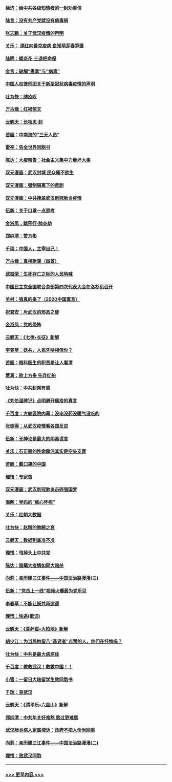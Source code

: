 #### [徐济：给中共各级知情者的一封劝善信](../pages/nsc993/n11868561.md?t=02151456) 
#### [陆言：没有共产党就没有病毒祸](../pages/nsc993/n11868232.md?t=02151456) 
#### [张志鹏：关于武汉疫情的声明](../pages/nsc993/n11867182.md?t=02151456) 
#### [关乐： 漂红向善克疫病 良知萌芽春笋蓬](../pages/nsc993/n11865710.md?t=02151456) 
#### [陆明：蝶恋花‧三退把命保](../pages/nsc993/n11865673.md?t=02151456) 
#### [金言：破解“蛊毒”与“病毒”](../pages/nsc993/n11864103.md?t=02151456) 
#### [中国人权律师团关于新型冠状病毒疫情的声明](../pages/nsc993/n11864249.md?t=02151456) 
#### [吐为快：肺疫叹](../pages/nsc993/n11864027.md?t=02151456) 
#### [万古缘：红祸惊天](../pages/nsc993/n11864079.md?t=02151456) 
#### [云鹤天：长相思‧封](../pages/nsc993/n11864006.md?t=02151456) 
#### [苦胆：中南海的“三无人员”](../pages/nsc993/n11862997.md?t=02151456) 
#### [雷亭：告全世界同胞书](../pages/nsc993/n11862572.md?t=02151456) 
#### [陈达：大疫昭告：社会主义集中力量坏大事](../pages/nsc993/n11859419.md?t=02151456) 
#### [双元漫画：武汉封城 民众痛不欲生](../pages/nsc993/n11859287.md?t=02151456) 
#### [双元漫画：强制隔离下的悲剧](../pages/nsc993/n11859244.md?t=02151456) 
#### [双元漫画：中共掩盖武汉新冠肺炎疫情](../pages/nsc993/n11858249.md?t=02151456) 
#### [伍新：关于口罩一点思考](../pages/nsc993/n11859195.md?t=02151456) 
#### [金浴凤：踏莎行‧肺炎劫](../pages/nsc993/n11858227.md?t=02151456) 
#### [郑纯清：赞方彬](../pages/nsc993/n11856803.md?t=02151456) 
#### [千瑞；中国人，主宰自己！](../pages/nsc993/n11856793.md?t=02151456) 
#### [万古缘：真相歌谣（四首）](../pages/nsc993/n11856263.md?t=02151456) 
#### [武振荣：生死存亡之际的人民呐喊](../pages/nsc993/n11856256.md?t=02151456) 
#### [中国民主党全国联合总部第四次代表大会在洛杉矶召开](../pages/nsc993/n11856344.md?t=02151456) 
#### [羊村：狼真的来了（2020中国寓言）](../pages/nsc993/n11856229.md?t=02151456) 
#### [祝君安：斥武汉的邪恶之徒](../pages/nsc993/n11855861.md?t=02151456) 
#### [金浴凤：党的恐怖](../pages/nsc993/n11855849.md?t=02151456) 
#### [云鹤天：《七律▪长征》新解](../pages/nsc993/n11855479.md?t=02151456) 
#### [李春草：妖共，人民凭啥相信你？](../pages/nsc993/n11855196.md?t=02151456) 
#### [苦胆：眼科医生的职责是让人看清](../pages/nsc993/n11853840.md?t=02151456) 
#### [慧真：欲上方舟 先弃红船](../pages/nsc993/n11853483.md?t=02151456) 
#### [吐为快：中共封网有感](../pages/nsc993/n11852575.md?t=02151456) 
#### [《刘伯温碑记》点明避开瘟疫的真言](../pages/nsc993/n11852128.md?t=02151456) 
#### [千百度：方舱医院内幕：没电没药没暖气没吃的](../pages/nsc993/n11850211.md?t=02151456) 
#### [张彼得：从武汉疫情看各国反应](../pages/nsc993/n11850102.md?t=02151456) 
#### [伍新：无神论是最大的阴毒谎言](../pages/nsc993/n11846129.md?t=02151456) 
#### [关乐：石正丽的性命赌注其实是空头支票](../pages/nsc993/n11846109.md?t=02151456) 
#### [苦胆：戴口罩的中国](../pages/nsc993/n11845576.md?t=02151456) 
#### [理悟：专家苦](../pages/nsc993/n11845564.md?t=02151456) 
#### [双元漫画：武汉新冠肺炎击碎强国梦](../pages/nsc993/n11843320.md?t=02151456) 
#### [海网：党妈的“瘟心怀抱”](../pages/nsc993/n11840740.md?t=02151456) 
#### [关乐：红朝大数据](../pages/nsc993/n11840675.md?t=02151456) 
#### [吐为快：赵粉的肺腑之哀](../pages/nsc993/n11840618.md?t=02151456) 
#### [云鹤天：数据到底准不准](../pages/nsc993/n11840325.md?t=02151456) 
#### [理悟：甩掉头上中共党](../pages/nsc993/n11838826.md?t=02151456) 
#### [陈达：隐瞒大疫情如同大暗杀](../pages/nsc993/n11838771.md?t=02151456) 
#### [向莉：亲历建三江事件——中国法治路漫漫(三)](../pages/nsc993/n11831825.md?t=02151456) 
#### [伍新：“党员上一线”视频火爆最为党乐见](../pages/nsc993/n11838200.md?t=02151456) 
#### [李春草：不能让妖共再逍遥](../pages/nsc993/n11838102.md?t=02151456) 
#### [理悟：快逃(歌词)](../pages/nsc993/n11838083.md?t=02151456) 
#### [云鹤天：《菩萨蛮▪大柏地》新解](../pages/nsc993/n11838059.md?t=02151456) 
#### [胡少江：为当局拘留八“造谣者”点赞的人，你们在忏悔吗？](../pages/nsc993/n11836801.md?t=02151456) 
#### [吐为快：中共是最大病原体](../pages/nsc993/n11836748.md?t=02151456) 
#### [千百度：救救武汉！救救中国！！](../pages/nsc993/n11836145.md?t=02151456) 
#### [小雪：一留日大陆留学生致同胞书](../pages/nsc993/n11834624.md?t=02151456) 
#### [千瑞：哀武汉](../pages/nsc993/n11833647.md?t=02151456) 
#### [云鹤天：《清平乐▪六盘山》新解](../pages/nsc993/n11833611.md?t=02151456) 
#### [郑纯清：中共年关好难熬 熬过更难熬](../pages/nsc993/n11833489.md?t=02151456) 
#### [武汉肺炎病人家属控诉：政府不把人命当回事](../pages/nsc993/n11833205.md?t=02151456) 
#### [向莉：亲历建三江事件——中国法治路漫漫(二)](../pages/nsc993/n11829102.md?t=02151456) 
#### [理悟：致武汉同胞](../pages/nsc993/n11831522.md?t=02151456) 

----
#### [ >>> 更早内容 <<< ](../indexes/nsc993-earlier.md)

